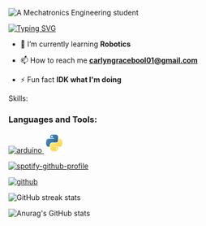 ![A Mechatronics Engineering student](https://pbs.twimg.com/profile_banners/1673976382735654915/1706435363/1500x500)

[![Typing SVG](https://readme-typing-svg.herokuapp.com?font=Fira+Code&size=35&duration=3000&pause=500&color=F7EC41&multiline=true&random=false&width=800&height=150&lines=HI%2C+I'M+CARLYN+GRACE;A+MECHATRONICS+ENGINEERING+STUDENT;WHAT'S+YOUR+IKIGAI%3F)](https://git.io/typing-svg)

- 🌱 I’m currently learning **Robotics**

- 📫 How to reach me **carlyngracebool01@gmail.com**

- ⚡ Fun fact **IDK what I'm doing**

Skills: <h3 align="left">Languages and Tools:</h3> <p align="left"> <a href="https://www.arduino.cc/" target="_blank" rel="noreferrer"> <img src="https://cdn.worldvectorlogo.com/logos/arduino-1.svg" alt="arduino" width="40" height="40"/> </a> <a href="https://www.python.org" target="_blank" rel="noreferrer"> <img src="https://raw.githubusercontent.com/devicons/devicon/master/icons/python/python-original.svg" alt="python" width="40" height="40"/> </a> </p>

[![spotify-github-profile](https://spotify-github-profile.vercel.app/api/view?uid=21cvswu5qaxggycjpv3yi5b4q&cover_image=true&theme=default&show_offline=false&background_color=121212&interchange=false)](https://github.com/kittinan/spotify-github-profile)

[<img src='https://cdn.jsdelivr.net/npm/simple-icons@3.0.1/icons/github.svg' alt='github' height='40'>](https://github.com/carlengsksks)  

![GitHub streak stats](https://streak-stats.demolab.com/?user=carlengsksks&theme=calm_pink&show_icons=true)  

![Anurag's GitHub stats](https://github-readme-stats.vercel.app/api?username=carlengsksks&theme=calm_pink&show_icons=true)







